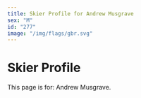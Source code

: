 ```yaml
---
title: Skier Profile for Andrew Musgrave
sex: "M"
id: "277"
image: "/img/flags/gbr.svg" 
---
```


# Skier Profile

This page is for: Andrew Musgrave.
    